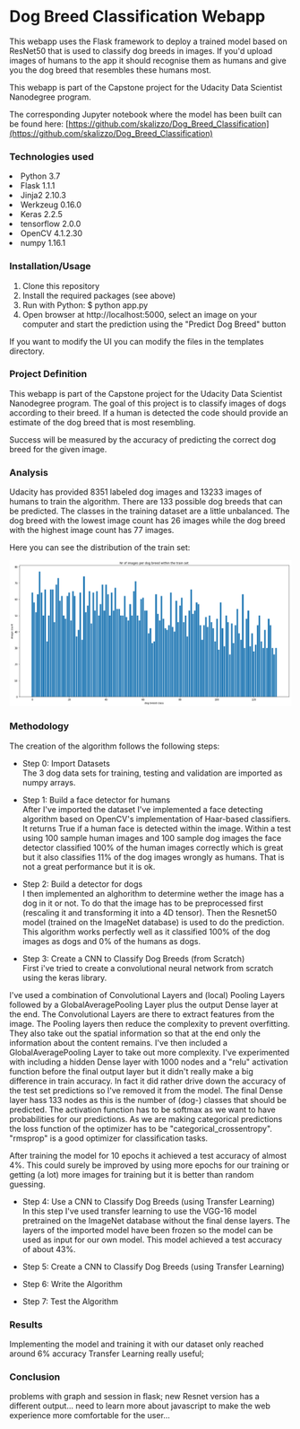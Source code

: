 # Dog Breed Classification Webapp

This webapp uses the Flask framework to deploy a trained model based on ResNet50 
that is used to classify dog breeds in images. If you'd upload images of humans 
to the app it should recognise them as humans and give you the dog breed that 
resembles these humans most. 
 
This webapp is part of the Capstone project for the Udacity Data 
Scientist Nanodegree program. 

The corresponding Jupyter notebook where the model has been built can 
be found here: [https://github.com/skalizzo/Dog_Breed_Classification](https://github.com/skalizzo/Dog_Breed_Classification)

### Technologies used
<li>Python 3.7</li>
<li>Flask 1.1.1</li>
<li>Jinja2 2.10.3</li>
<li>Werkzeug 0.16.0</li>
<li>Keras 2.2.5</li>
<li>tensorflow 2.0.0 </li>
<li>OpenCV 4.1.2.30</li>
<li>numpy 1.16.1</li>

### Installation/Usage
1. Clone this repository
2. Install the required packages (see above)
3. Run with Python: $ python app.py
4. Open browser at http://localhost:5000, select an image on your computer 
and start the prediction using the "Predict Dog Breed" button

If you want to modify the UI you can modify the files in the templates directory.

### Project Definition
This webapp is part of the Capstone project for the Udacity Data 
Scientist Nanodegree program. The goal of this project is to classify images of dogs according to their breed. 
If a human is detected the code should provide an estimate of the dog breed that is most resembling. 

Success will be measured by the accuracy of predicting the correct dog breed for the given image.

### Analysis
Udacity has provided 8351 labeled dog images and 13233 images of humans to train the algorithm. There are 133 possible 
dog breeds that can be predicted. The classes in the training dataset are a little unbalanced. The dog breed with the 
lowest image count has 26 images while the dog breed with the highest image count has 77 images.

Here you can see the distribution of the train set:

![No of images per dog breed within the train set](readme_images/dog_breed_train.png)


### Methodology
The creation of the algorithm follows the following steps:
* Step 0: Import Datasets <br>
The 3 dog data sets for training, testing and validation are imported as numpy arrays.


* Step 1: Build a face detector for humans<br>
After I've imported the dataset I've implemented a face detecting algorithm based on OpenCV's 
implementation of Haar-based classifiers. It returns True if a human face is detected within the image.
Within a test using 100 sample human images and 100 sample dog images the face detector classified
 100% of the human images correctly which is great but it also classifies 11% of the dog images 
 wrongly as humans. That is not a great performance but it is ok.

* Step 2: Build a detector for dogs<br>
I then implemented an alghorithm to determine wether the image has a dog in it or not. To do that the image 
has to be preprocessed first (rescaling it and transforming it into a 4D tensor). Then the Resnet50 model 
(trained on the ImageNet database) is used to do the prediction. This algorithm works perfectly well as it 
classified 100% of the dog images as dogs and 0% of the humans as dogs.

* Step 3: Create a CNN to Classify Dog Breeds (from Scratch) <br>
First i've tried to create a convolutional neural network from scratch using the keras library. 

I've used a combination of Convolutional Layers and (local) Pooling Layers followed by a GlobalAveragePooling Layer 
plus the output Dense layer at the end. The Convolutional Layers are there to extract features from the image. 
The Pooling layers then reduce the complexity to prevent overfitting. They also take out the spatial information 
so that at the end only the information about the content remains. I've then included a GlobalAveragePooling Layer 
to take out more complexity. I've experimented with including a hidden Dense layer with 1000 nodes and a "relu" 
activation function before the final output layer but it didn't really make a big difference in train accuracy. 
In fact it did rather drive down the accuracy of the test set predictions so I've removed it from the model. 
The final Dense layer hass 133 nodes as this is the number of (dog-) classes that should be predicted. 
The activation function has to be softmax as we want to have probabilities for our predictions.
As we are making categorical predictions the loss function of the optimizer has to be "categorical_crossentropy". 
"rmsprop" is a good optimizer for classification tasks.

After training the model for 10 epochs it achieved a test accuracy of almost 4%. This could surely be improved by 
using more epochs for our training or getting (a lot) more images for training but it is better than random guessing.


* Step 4: Use a CNN to Classify Dog Breeds (using Transfer Learning) <br>
In this step I've used transfer learning to use the VGG-16 model pretrained on the ImageNet database without the 
final dense layers. The layers of the imported model have been frozen so the model can be used as input for our own model.
This model achieved a test accuracy of about 43%.

* Step 5: Create a CNN to Classify Dog Breeds (using Transfer Learning) <br>


* Step 6: Write the Algorithm <br>

* Step 7: Test the Algorithm <br>
 
  

### Results
Implementing the model and training it with our dataset only reached around 6% accuracy
Transfer Learning really useful; 

### Conclusion
problems with graph and session in flask; new Resnet version has a different output...
need to learn more about javascript to make the web experience more comfortable for the user...